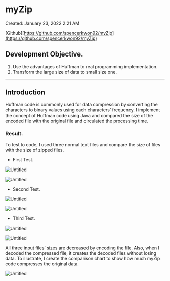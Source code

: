 # myZip

Created: January 23, 2022 2:21 AM

[Github][https://github.com/spencerkwon92/myZip](https://github.com/spencerkwon92/myZip)

## Development Objective.

1. Use the advantages of Huffman to real programming implementation.
2. Transform the large size of data to small size one.

---

## Introduction

Huffman code is commonly used for data compression by converting the characters to binary values using each characters’ frequency. I implement the concept of Huffman code using Java and compared the size of the encoded file with the original file and circulated the processing time.

### Result.

To test to code, I used three normal text files and compare the size of files with the size of zipped files.

- First Test.

![Untitled](myZip%20294ff/Untitled.png)

![Untitled](myZip%20294ff/Untitled%201.png)

- Second Test.

![Untitled](myZip%20294ff/Untitled%202.png)

![Untitled](myZip%20294ff/Untitled%203.png)

- Third Test.

![Untitled](myZip%20294ff/Untitled%204.png)

![Untitled](myZip%20294ff/Untitled%205.png)

All three input files’ sizes are decreased by encoding the file. Also, when I decoded the compressed file, it creates the decoded files without losing data. To illustrate, I create the comparison chart to show how much myZip code compresses the original data.

![Untitled](myZip%20294ff/Untitled%206.png)
